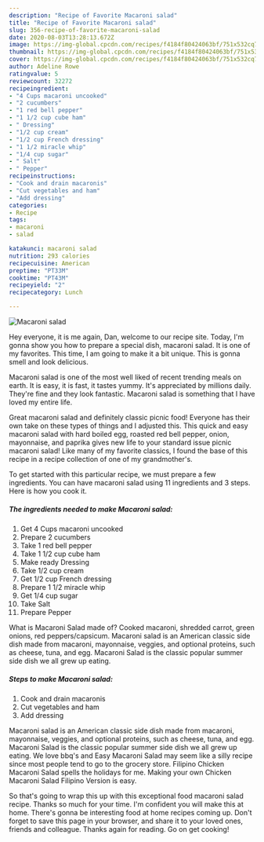 ```yaml
---
description: "Recipe of Favorite Macaroni salad"
title: "Recipe of Favorite Macaroni salad"
slug: 356-recipe-of-favorite-macaroni-salad
date: 2020-08-03T13:28:13.672Z
image: https://img-global.cpcdn.com/recipes/f4184f80424063bf/751x532cq70/macaroni-salad-recipe-main-photo.jpg
thumbnail: https://img-global.cpcdn.com/recipes/f4184f80424063bf/751x532cq70/macaroni-salad-recipe-main-photo.jpg
cover: https://img-global.cpcdn.com/recipes/f4184f80424063bf/751x532cq70/macaroni-salad-recipe-main-photo.jpg
author: Adeline Rowe
ratingvalue: 5
reviewcount: 32272
recipeingredient:
- "4 Cups macaroni uncooked"
- "2 cucumbers"
- "1 red bell pepper"
- "1 1/2 cup cube ham"
- " Dressing"
- "1/2 cup cream"
- "1/2 cup French dressing"
- "1 1/2 miracle whip"
- "1/4 cup sugar"
- " Salt"
- " Pepper"
recipeinstructions:
- "Cook and drain macaronis"
- "Cut vegetables and ham"
- "Add dressing"
categories:
- Recipe
tags:
- macaroni
- salad

katakunci: macaroni salad 
nutrition: 293 calories
recipecuisine: American
preptime: "PT33M"
cooktime: "PT43M"
recipeyield: "2"
recipecategory: Lunch

---
```



![Macaroni salad](https://img-global.cpcdn.com/recipes/f4184f80424063bf/751x532cq70/macaroni-salad-recipe-main-photo.jpg)

Hey everyone, it is me again, Dan, welcome to our recipe site. Today, I'm gonna show you how to prepare a special dish, macaroni salad. It is one of my favorites. This time, I am going to make it a bit unique. This is gonna smell and look delicious.

Macaroni salad is one of the most well liked of recent trending meals on earth. It is easy, it is fast, it tastes yummy. It's appreciated by millions daily. They're fine and they look fantastic. Macaroni salad is something that I have loved my entire life.

Great macaroni salad and definitely classic picnic food! Everyone has their own take on these types of things and I adjusted this. This quick and easy macaroni salad with hard boiled egg, roasted red bell pepper, onion, mayonnaise, and paprika gives new life to your standard issue picnic macaroni salad! Like many of my favorite classics, I found the base of this recipe in a recipe collection of one of my grandmother&#39;s.


To get started with this particular recipe, we must prepare a few ingredients. You can have macaroni salad using 11 ingredients and 3 steps. Here is how you cook it.

<!--inarticleads1-->

##### The ingredients needed to make Macaroni salad:

1. Get 4 Cups macaroni uncooked
1. Prepare 2 cucumbers
1. Take 1 red bell pepper
1. Take 1 1/2 cup cube ham
1. Make ready  Dressing
1. Take 1/2 cup cream
1. Get 1/2 cup French dressing
1. Prepare 1 1/2 miracle whip
1. Get 1/4 cup sugar
1. Take  Salt
1. Prepare  Pepper


What is Macaroni Salad made of? Cooked macaroni, shredded carrot, green onions, red peppers/capsicum. Macaroni salad is an American classic side dish made from macaroni, mayonnaise, veggies, and optional proteins, such as cheese, tuna, and egg. Macaroni Salad is the classic popular summer side dish we all grew up eating. 

<!--inarticleads2-->

##### Steps to make Macaroni salad:

1. Cook and drain macaronis
1. Cut vegetables and ham
1. Add dressing


Macaroni salad is an American classic side dish made from macaroni, mayonnaise, veggies, and optional proteins, such as cheese, tuna, and egg. Macaroni Salad is the classic popular summer side dish we all grew up eating. We love bbq&#39;s and Easy Macaroni Salad may seem like a silly recipe since most people tend to go to the grocery store. Filipino Chicken Macaroni Salad spells the holidays for me. Making your own Chicken Macaroni Salad Filipino Version is easy. 

So that's going to wrap this up with this exceptional food macaroni salad recipe. Thanks so much for your time. I'm confident you will make this at home. There's gonna be interesting food at home recipes coming up. Don't forget to save this page in your browser, and share it to your loved ones, friends and colleague. Thanks again for reading. Go on get cooking!
